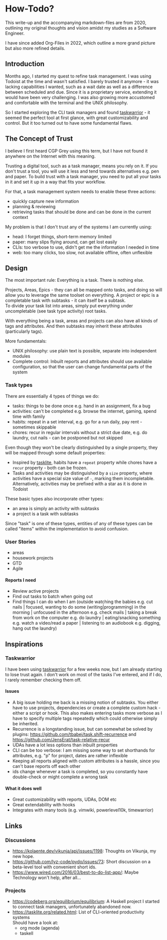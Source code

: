 # How-Todo?

This write-up and the accompanying markdown-files
are from 2020,
outlining my original thoughts and vision
amidst my studies as a Software Engineer.

I have since added Org-Files in 2022,
which outline a more grand picture
but also more refined details.

## Introduction

Months ago, I started my quest to refine task management.
I was using Todoist at the time and wasn't satisfied.
I barely trusted it anymore - it was lacking capabilities I wanted, such as a wait date as well as a difference between scheduled and due.
Since it is a proprietary service, extending it would have been very challenging.
I was also growing more accustomed and comfortable with the terminal and the UNIX philosophy.

So I started exploring the CLI task managers and found [taskwarrior] - it seemed the perfect tool at first glance, with great customizability and control. But it too turned out to have some fundamental flaws.

## The Concept of Trust

I believe I first heard CGP Grey using this term, but I have not found it anywhere on the Internet with this meaning.

Trusting a digital tool, such as a task manager, means you rely on it. If you don't trust a tool, you will use it less and tend towards alternatives e.g. pen and paper.
To build trust with a task manager, you need to put all your tasks in it and set it up in a way that fits your workflow.

For that, a task management system needs to enable these three actions:
- quickly capture new information
- planning & reviewing
- retrieving tasks that should be done and can be done in the current context

My problem is that I don't trust any of the systems I am currently using:
- head: I forget things, short-term memory limited
- paper: many slips flying around, can get lost easily
- CLIs: too verbose to use, didn't get me the information I needed in time
- web: too many clicks, too slow, not available offline, often unflexible

## Design

The most important rule: Everything is a task. There is nothing else.

Projects, Areas, Epics - they can all be mapped onto tasks, and doing so will allow you to leverage the same toolset on everything.
A project or epic is a completable task with subtasks - it can itself be a subtask.  
To divide your task list into areas, simply put everything under uncompletable (see task type activity) root tasks.

With everything being a task, areas and projects can also have all kinds of tags and attributes.
And then subtasks may inherit these attributes (particularly tags).

More fundamentals:
- UNIX philosophy: use plain text is possible, separate into independent modules
- Complete control: Inbuilt reports and attributes should use available configuration, so that the user can change fundamental parts of the system

### Task types
There are essentially 4 types of things we do:
- tasks: things to be done once e.g. hand in an assignment, fix a bug
- activities: can't be completed e.g. browse the internet, gaming, spend time with family
- habits: repeat in a set interval, e.g. go for a run daily, pay rent - sometimes skippable
- chores: recur in regular intervals without a strict due date, e.g. do laundry, cut nails - can be postponed but not skipped

Even though they won't be clearly distinguished by a single property, they will be mapped through some default properties:
- Inspired by [tasklite](https://tasklite.org/concepts.html), habits have a `repeat` property while chores have a `recur` property - both can be frozen.
- Tasks and activities may be distinguished by a `size` property, where activities have a special size value of `-`, marking them incompletable. Alternatively, activities may be prefixed with a star as it is done in Todoist

These basic types also incorporate other types:
- an area is simply an activity with subtasks
- a project is a task with subtasks

Since "task" is one of these types, entities of any of these types can be called "items" within the implementation to avoid confusion.

### User Stories
- areas
- housework projects
- GTD
- Agile

#### Reports I need
- Review active projects
- Find out tasks to batch when going out
- Find things I can do when I am (outside watching the babies e.g. cut nails | focused, wanting to do some (writing|programming) in the morning | unfocused in the afternoon e.g. check mails | taking a break from work on the computer e.g. do laundry | eating/snacking something e.g. watch a video/read a paper | listening to an audiobook e.g. digging, hang out the laundry)

## Inspirations

### Taskwarrior

I have been using [taskwarrior] for a few weeks now, but I am already starting to lose trust again. I don't work on most of the tasks I've entered, and if I do, I rarely remember checking them off.

#### Issues

- A big issue holding me back is a missing notion of subtasks. You either have to use projects, dependencies or create a complete custom hack - either a script or hook. This also makes entering tasks more verbose as I have to specify multiple tags repeatedly which could otherwise simply be inherited.
- Recurrence is a longstanding issue, but can somewhat be solved by plugins: https://github.com/tbabej/task.shift-recurrence and https://github.com/JensErat/task-relative-recur
- UDAs have a lot less options than inbuilt properties
- CLI can be too verbose: I am missing some way to set shorthands for attributes, e.g. "p" for project, dates are rather inflexible
- Keeping all reports aligned with custom attributes is a hassle, since you can't base reports off each other
- ids change whenever a task is completed, so you constantly have double-check or might complete a wrong task

#### What it does well

- Great customizability with reports, UDAs, DOM etc
- Great extendability with hooks
- Integrates with many tools (e.g. vimwiki, powerlevel10k, timewarrior)

## Links

[taskwarrior]: https://taskwarrior.org/  

### Discussions
- https://kolaente.dev/vikunja/api/issues/1198: 
  Thoughts on Vikunja, my new hope.
- https://github.com/lyz-code/pydo/issues/73: 
  Short discussion on a beta-level tool with convenient short ids.
- https://www.wired.com/2016/03/best-to-do-list-app/: 
  Maybe Technology won't help, after all...

### Projects
- https://codeberg.org/equilibrium/equilibrium: 
  A Haskell project I started to connect task managers,
  unfortunately abandoned now.
- https://tasklite.org/related.html: 
  List of CLI-oriented productivity systems  
  Should have a look at:
  - org mode (agenda)
  - taskell
